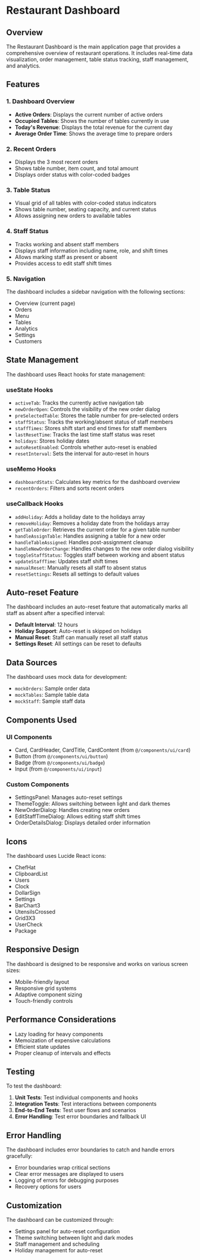 # Restaurant Dashboard

## Overview

The Restaurant Dashboard is the main application page that provides a comprehensive overview of restaurant operations. It includes real-time data visualization, order management, table status tracking, staff management, and analytics.

## Features

### 1. Dashboard Overview
- **Active Orders**: Displays the current number of active orders
- **Occupied Tables**: Shows the number of tables currently in use
- **Today's Revenue**: Displays the total revenue for the current day
- **Average Order Time**: Shows the average time to prepare orders

### 2. Recent Orders
- Displays the 3 most recent orders
- Shows table number, item count, and total amount
- Displays order status with color-coded badges

### 3. Table Status
- Visual grid of all tables with color-coded status indicators
- Shows table number, seating capacity, and current status
- Allows assigning new orders to available tables

### 4. Staff Status
- Tracks working and absent staff members
- Displays staff information including name, role, and shift times
- Allows marking staff as present or absent
- Provides access to edit staff shift times

### 5. Navigation
The dashboard includes a sidebar navigation with the following sections:
- Overview (current page)
- Orders
- Menu
- Tables
- Analytics
- Settings
- Customers

## State Management

The dashboard uses React hooks for state management:

### useState Hooks
- `activeTab`: Tracks the currently active navigation tab
- `newOrderOpen`: Controls the visibility of the new order dialog
- `preSelectedTable`: Stores the table number for pre-selected orders
- `staffStatus`: Tracks the working/absent status of staff members
- `staffTimes`: Stores shift start and end times for staff members
- `lastResetTime`: Tracks the last time staff status was reset
- `holidays`: Stores holiday dates
- `autoResetEnabled`: Controls whether auto-reset is enabled
- `resetInterval`: Sets the interval for auto-reset in hours

### useMemo Hooks
- `dashboardStats`: Calculates key metrics for the dashboard overview
- `recentOrders`: Filters and sorts recent orders

### useCallback Hooks
- `addHoliday`: Adds a holiday date to the holidays array
- `removeHoliday`: Removes a holiday date from the holidays array
- `getTableOrder`: Retrieves the current order for a given table number
- `handleAssignTable`: Handles assigning a table for a new order
- `handleTableAssigned`: Handles post-assignment cleanup
- `handleNewOrderChange`: Handles changes to the new order dialog visibility
- `toggleStaffStatus`: Toggles staff between working and absent status
- `updateStaffTime`: Updates staff shift times
- `manualReset`: Manually resets all staff to absent status
- `resetSettings`: Resets all settings to default values

## Auto-reset Feature

The dashboard includes an auto-reset feature that automatically marks all staff as absent after a specified interval:

- **Default Interval**: 12 hours
- **Holiday Support**: Auto-reset is skipped on holidays
- **Manual Reset**: Staff can manually reset all staff status
- **Settings Reset**: All settings can be reset to defaults

## Data Sources

The dashboard uses mock data for development:
- `mockOrders`: Sample order data
- `mockTables`: Sample table data
- `mockStaff`: Sample staff data

## Components Used

### UI Components
- Card, CardHeader, CardTitle, CardContent (from `@/components/ui/card`)
- Button (from `@/components/ui/button`)
- Badge (from `@/components/ui/badge`)
- Input (from `@/components/ui/input`)

### Custom Components
- SettingsPanel: Manages auto-reset settings
- ThemeToggle: Allows switching between light and dark themes
- NewOrderDialog: Handles creating new orders
- EditStaffTimeDialog: Allows editing staff shift times
- OrderDetailsDialog: Displays detailed order information

## Icons

The dashboard uses Lucide React icons:
- ChefHat
- ClipboardList
- Users
- Clock
- DollarSign
- Settings
- BarChart3
- UtensilsCrossed
- Grid3X3
- UserCheck
- Package

## Responsive Design

The dashboard is designed to be responsive and works on various screen sizes:
- Mobile-friendly layout
- Responsive grid systems
- Adaptive component sizing
- Touch-friendly controls

## Performance Considerations

- Lazy loading for heavy components
- Memoization of expensive calculations
- Efficient state updates
- Proper cleanup of intervals and effects

## Testing

To test the dashboard:

1. **Unit Tests**: Test individual components and hooks
2. **Integration Tests**: Test interactions between components
3. **End-to-End Tests**: Test user flows and scenarios
4. **Error Handling**: Test error boundaries and fallback UI

## Error Handling

The dashboard includes error boundaries to catch and handle errors gracefully:
- Error boundaries wrap critical sections
- Clear error messages are displayed to users
- Logging of errors for debugging purposes
- Recovery options for users

## Customization

The dashboard can be customized through:
- Settings panel for auto-reset configuration
- Theme switching between light and dark modes
- Staff management and scheduling
- Holiday management for auto-reset